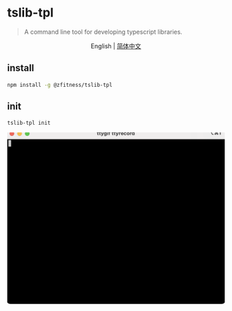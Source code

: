# tslib-tpl

> A command line tool for developing typescript libraries.

<div align="center">

English | [简体中文](./README-zh_CN.md)

</div>

## install

```bash
npm install -g @zfitness/tslib-tpl
```

## init

```bash
tslib-tpl init
```

![](./media/tty.gif)
